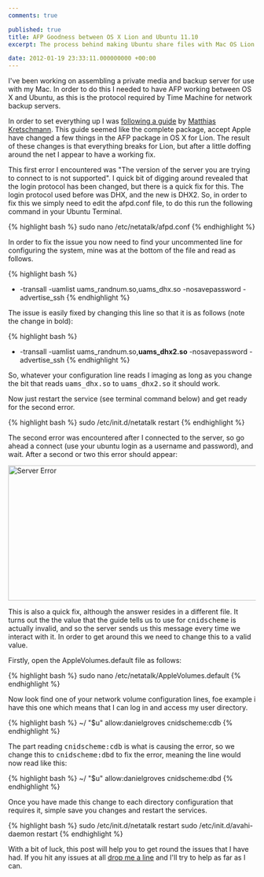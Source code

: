 ```yaml
---
comments: true

published: true
title: AFP Goodness between OS X Lion and Ubuntu 11.10
excerpt: The process behind making Ubuntu share files with Mac OS Lion using the AFP protocol. 

date: 2012-01-19 23:33:11.000000000 +00:00
---
```

I've been working on assembling a private media and backup server for use with my Mac.  In order to do this I needed to have AFP working between OS X and Ubuntu, as this is the protocol required by Time Machine for network backup servers. 

In order to set everything up I was [following a guide](http://www.kremalicious.com/2008/06/ubuntu-as-mac-file-server-and-time-machine-volume/ "Make Ubuntu A Perfect Mac File Server And Time Machine Volume") by [Matthias Kretschmann](http://www.kremalicious.com/ "Matthias Kretschmann").  This guide seemed like the complete package, accept Apple have changed a few things in the AFP package in OS X for Lion.  The result of these changes is that everything breaks for Lion, but after a little doffing around the net I appear to have a working fix.  

This first error I encountered was "The version of the server you are trying to connect to is not supported".  I quick bit of digging around revealed that the login protocol has been changed, but there is a quick fix for this.  The login protocol used before was DHX, and the new is DHX2.  So, in order to fix this we simply need to edit the afpd.conf file, to do this run the following command in your Ubuntu Terminal.  

{% highlight bash %}
sudo nano /etc/netatalk/afpd.conf
{% endhighlight %}

In order to fix the issue you now need to find your uncommented line for configuring the system, mine was at the bottom of the file and read as follows. 

{% highlight bash %}
- -transall -uamlist uams_randnum.so,uams_dhx.so -nosavepassword -advertise_ssh
{% endhighlight %}

The issue is easily fixed by changing this line so that it is as follows (note the change in bold): 

{% highlight bash %}
- -transall -uamlist uams_randnum.so,<strong>uams_dhx2.so</strong> -nosavepassword -advertise_ssh
{% endhighlight %}

So, whatever your configuration line reads I imaging as long as you change the bit that reads <tt>uams_dhx.so</tt> to <tt>uams_dhx2.so</tt> it should work.

Now just restart the service (see terminal command below) and get ready for the second error.

{% highlight bash %}
sudo /etc/init.d/netatalk restart
{% endhighlight %}

The second error was encountered after I connected to the server, so go ahead a connect (use your ubuntu login as a username and password), and wait.  After a second or two this error should appear:

<img src="http://danielgroves.net/wp-content/uploads/2012/01/Screen-Shot-2012-01-19-at-22.25.09.png" alt="Server Error" title="Server Error" width="534" height="275" class="size-full wp-image-627" />

This is also a quick fix, although the answer resides in a different file.  It turns out the the value that the guide tells us to use for <tt>cnidscheme</tt> is actually invalid, and so the server sends us this message every time we interact with it.  In order to get around this we need to change this to a valid value.  

Firstly, open the AppleVolumes.default file as follows: 

{% highlight bash %}
sudo nano /etc/netatalk/AppleVolumes.default
{% endhighlight %}

Now look find one of your network volume configuration lines, foe example i have this one which means that I can log in and access my user directory.  

{% highlight bash %}
~/ "$u" allow:danielgroves cnidscheme:cdb
{% endhighlight %}

The part reading <tt>cnidscheme:cdb</tt> is what is causing the error, so we change this to <tt>cnidscheme:dbd</tt> to fix the error, meaning the line would now read like this:

{% highlight bash %}
~/ "$u" allow:danielgroves cnidscheme:dbd
{% endhighlight %}

Once you have made this change to each directory configuration that requires it, simple save you changes and restart the services. 

{% highlight bash %}
sudo /etc/init.d/netatalk restart
sudo /etc/init.d/avahi-daemon restart
{% endhighlight %}

With a bit of luck, this post will help you to get round the issues that I have had.  If you hit any issues at all <a href="http://danielgroves.net/contact/" title="Contact">drop me a line</a> and I'll try to help as far as I can.  
